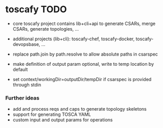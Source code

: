 # toscafy TODO

* core toscafy project contains lib+cli+api to generate CSARs, merge CSARs, generate topologies, ...
* additional projects (lib+cli): toscafy-chef, toscafy-docker, toscafy-devopsbase, ...

* replace path.join by path.resolve to allow absolute paths in csarspec
* make definition of output param optional, write to temp location by default
* set context/workingDir=outputDir/tempDir if csarspec is provided through stdin



### Further ideas

* add and process reqs and caps to generate topology skeletons
* support for generating TOSCA YAML
* custom input and output params for operations
